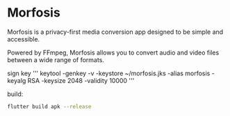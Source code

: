 # Morfosis

Morfosis is a privacy-first media conversion app designed to be simple and accessible.

Powered by FFmpeg, Morfosis allows you to convert audio and video files between a wide range of formats.

sign key
'''
keytool -genkey -v -keystore ~/morfosis.jks -alias morfosis -keyalg RSA -keysize 2048 -validity 10000
'''

build:
```sh
flutter build apk --release
```
